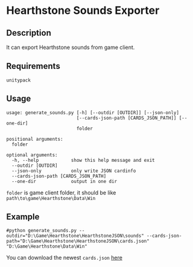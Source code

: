 # Hearthstone Sounds Exporter
## Description

It can export Hearthstone sounds from game client.

## Requirements
```
unitypack
```

## Usage
```
usage: generate_sounds.py [-h] [--outdir [OUTDIR]] [--json-only]
                          [--cards-json-path [CARDS_JSON_PATH]] [--one-dir]
                          folder

positional arguments:
  folder

optional arguments:
  -h, --help            show this help message and exit
  --outdir [OUTDIR]
  --json-only           only write JSON cardinfo
  --cards-json-path [CARDS_JSON_PATH]
  --one-dir             output in one dir
```
`folder` is game client folder, it should be like `path\to\game\Hearthstone\Data\Win`

## Example
```
#python generate_sounds.py --outdir="D:\Game\Hearthstone\HearthstoneJSON\sounds" --cards-json-path="D:\Game\Hearthstone\HearthstoneJSON\cards.json" "D:\Game\Hearthstone\Data\Win"
```

You can download the newest `cards.json` [here](https://api.hearthstonejson.com/v1/latest/enUS/cards.json)